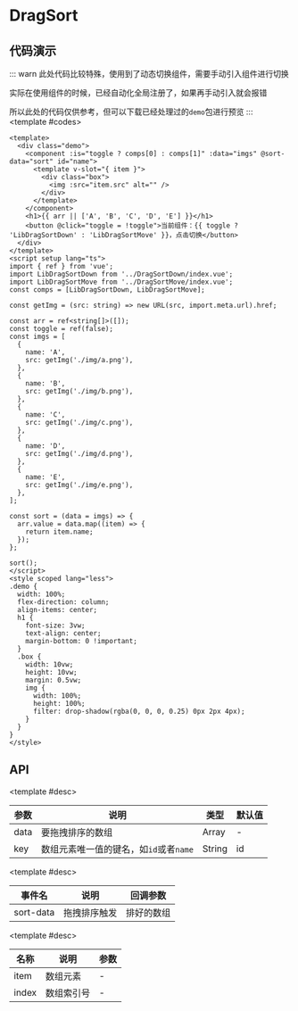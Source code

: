 <script setup>
  import DragSortA from './Components/DragSort/demo/index-a.vue'
  import DragSortB from './Components/DragSort/demo/index-b.vue'
</script>

# DragSort

<ContainerBox title="介绍">
<template #desc>
基于原生拖拽事件实现的拖拽排序
</template>
</ContainerBox>

## 代码演示

<ContainerBox title="基础用法">
<template #desc>

当存在图片时，图片会接替拖拽事件，需要给图片设置禁止拖拽`@dragstart.prevent`，拖拽的才是元素
</template>

<div class="demoBox">
<DragSortA />
</div>

::: warn
此处代码比较特殊，使用到了动态切换组件，需要手动引入组件进行切换

实际在使用组件的时候，已经自动化全局注册了，如果再手动引入就会报错

所以此处的代码仅供参考，但可以下载已经处理过的`demo`包进行预览
:::
<ShowCode>
<template #codes>

```vue
<template>
  <div class="demo">
    <component :is="toggle ? comps[0] : comps[1]" :data="imgs" @sort-data="sort" id="name">
      <template v-slot="{ item }">
        <div class="box">
          <img :src="item.src" alt="" />
        </div>
      </template>
    </component>
    <h1>{{ arr || ['A', 'B', 'C', 'D', 'E'] }}</h1>
    <button @click="toggle = !toggle">当前组件：{{ toggle ? 'LibDragSortDown' : 'LibDragSortMove' }}，点击切换</button>
  </div>
</template>
<script setup lang="ts">
import { ref } from 'vue';
import LibDragSortDown from '../DragSortDown/index.vue';
import LibDragSortMove from '../DragSortMove/index.vue';
const comps = [LibDragSortDown, LibDragSortMove];

const getImg = (src: string) => new URL(src, import.meta.url).href;

const arr = ref<string[]>([]);
const toggle = ref(false);
const imgs = [
  {
    name: 'A',
    src: getImg('./img/a.png'),
  },
  {
    name: 'B',
    src: getImg('./img/b.png'),
  },
  {
    name: 'C',
    src: getImg('./img/c.png'),
  },
  {
    name: 'D',
    src: getImg('./img/d.png'),
  },
  {
    name: 'E',
    src: getImg('./img/e.png'),
  },
];

const sort = (data = imgs) => {
  arr.value = data.map((item) => {
    return item.name;
  });
};

sort();
</script>
<style scoped lang="less">
.demo {
  width: 100%;
  flex-direction: column;
  align-items: center;
  h1 {
    font-size: 3vw;
    text-align: center;
    margin-bottom: 0 !important;
  }
  .box {
    width: 10vw;
    height: 10vw;
    margin: 0.5vw;
    img {
      width: 100%;
      height: 100%;
      filter: drop-shadow(rgba(0, 0, 0, 0.25) 0px 2px 4px);
    }
  }
}
</style>
```

</template>
</ShowCode>
</ContainerBox>

<ContainerBox title="区域拖拽">
<div class="demoBox">
<DragSortB />
</div>

<ShowCode>
<template #codes>

```vue
<template>
  <div class="demo">
    <component :is="toggle ? comps[0] : comps[1]" :data="boxs" @sort-data="sort" id="name">
      <template v-slot="{ item }">
        <div class="box" :draggable="draggable" @dragend="draggable = false">
          <svg
            class="icon"
            src="./img/icon.svg"
            @mousedown="draggable = true"
            @mouseup="draggable = false"
            t="1661959286791"
            viewBox="0 0 1024 1024"
            version="1.1"
            xmlns="http://www.w3.org/2000/svg"
            p-id="886"
          >
            <path
              d="M128 234.666667A64 64 0 0 1 192 170.666667h640a64 64 0 0 1 0 128h-640A64 64 0 0 1 128 234.666667zM128 512a64 64 0 0 1 64-64h640a64 64 0 0 1 0 128h-640A64 64 0 0 1 128 512z m64 213.333333a64 64 0 0 0 0 128h640a64 64 0 0 0 0-128h-640z"
              p-id="887"
              fill="#ffffff"
            ></path>
          </svg>
          <span>{{ item.name }}</span>
        </div>
      </template>
    </component>
    <h1>{{ arr || ['A', 'B', 'C', 'D', 'E'] }}</h1>
    <button @click="toggle = !toggle">当前组件：{{ toggle ? 'LibDragSortDown' : 'LibDragSortMove' }}，点击切换</button>
  </div>
</template>
<script setup lang="ts">
import { ref } from 'vue';
import LibDragSortDown from '../DragSortDown/index.vue';
import LibDragSortMove from '../DragSortMove/index.vue';
const comps = [LibDragSortDown, LibDragSortMove];

const arr = ref<string[]>([]);
const draggable = ref(false);
const toggle = ref(false);
const boxs = [
  {
    name: 'A',
  },
  {
    name: 'B',
  },
  {
    name: 'C',
  },
  {
    name: 'D',
  },
  {
    name: 'E',
  },
];

const sort = (data = boxs) => {
  arr.value = data.map((item) => {
    return item.name;
  });
};

sort();
</script>
<style scoped lang="less">
.demo {
  width: 100%;
  flex-direction: column;
  align-items: center;
  h1 {
    font-size: 3vw;
    text-align: center;
    margin-bottom: 0 !important;
  }
  .box {
    display: flex;
    justify-content: center;
    align-items: center;
    position: relative;
    width: 10vw;
    height: 10vw;
    margin: 0.5vw;
    background-color: #000;
    .icon {
      width: 1vw;
      height: 1vw;
      position: absolute;
      top: 0;
      right: 0;
      transform: translate(-50%, 50%);
      cursor: move;
    }
    span {
      color: #fff;
      font-size: 2vw;
    }
  }
}
</style>
```

</template>
</ShowCode>
</ContainerBox>

## API

<ContainerBox title="Props">

<template #desc>

| 参数 | 说明                                   | 类型   | 默认值 |
| ---- | -------------------------------------- | ------ | ------ |
| data | 要拖拽排序的数组                       | Array  | -      |
| key  | 数组元素唯一值的键名，如`id`或者`name` | String | id     |

</template>
</ContainerBox>

<ContainerBox title="Events">

<template #desc>

| 事件名    | 说明         | 回调参数   |
| --------- | ------------ | ---------- |
| sort-data | 拖拽排序触发 | 排好的数组 |

</template>
</ContainerBox>

<ContainerBox title="Slots">

<template #desc>

| 名称  | 说明       | 参数 |
| ----- | ---------- | ---- |
| item  | 数组元素   | -    |
| index | 数组索引号 | -    |

</template>
</ContainerBox>
